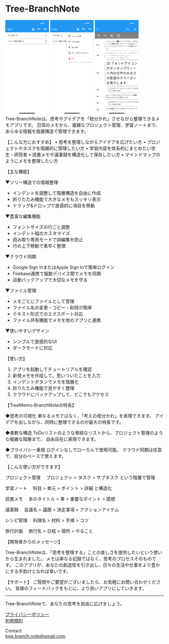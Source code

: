 # Tree-BranchNote
<img src="example1.PNG" height="300">
<img src="example2.PNG" height="300">
<img src="example3.PNG" height="300">
<br>
Tree-BranchNoteは、思考やアイデアを「枝分かれ」させながら整理できるメモアプリです。
日常のメモから、複雑なプロジェクト管理、学習ノートまで、あらゆる情報を階層構造で管理できます。

【こんな方におすすめ】
• 思考を整理しながらアイデアを広げたい方
• プロジェクトやタスクを階層的に管理したい方
• 学習内容を体系的にまとめたい学生・研究者
• 読書メモや議事録を構造化して保存したい方
• マインドマップのようにメモを整理したい方

【主な機能】

▼ツリー構造での情報整理
- インデントを調整して階層構造を自由に作成
- 折りたたみ機能で大きなメモもスッキリ表示
- ドラッグ&ドロップで直感的に項目を移動

▼豊富な編集機能
- フォントサイズの行ごと調整
- インデント幅のカスタマイズ
- 読み取り専用モードで誤編集を防止
- 行の上下移動で素早く整理

▼クラウド同期
- Google Sign InまたはApple Sign Inで簡単ログイン
- Firebase連携で複数デバイス間でメモを同期
- 自動バックアップで大切なメモを守る

▼ファイル管理
- メモごとにファイルとして管理
- ファイル名の変更・コピー・削除が簡単
- テキスト形式でのエクスポート対応
- ファイル共有機能でメモを他のアプリと連携

▼使いやすいデザイン
- シンプルで直感的なUI
- ダークモードに対応

【使い方】

1. アプリを起動してチュートリアルを確認
2. 新規メモを作成して、思いついたことを入力
3. インデントボタンでメモを階層化
4. 折りたたみ機能で見やすく整理
5. クラウドにバックアップして、どこでもアクセス

【TreeMemo-BranchNoteの特長】

◆思考の可視化
単なるメモではなく、「考えの枝分かれ」を表現できます。
アイデアを出しながら、同時に整理できるのが最大の特長です。

◆柔軟な構造
ToDoリストのような単純なリストから、プロジェクト管理のような複雑な階層まで、
自由自在に表現できます。

◆プライバシー重視
ログインなしでローカルで使用可能。
クラウド同期は任意で、自分のペースで使えます。

【こんな使い方ができます】

プロジェクト管理
　プロジェクト > タスク > サブタスク という階層で管理

学習ノート
　科目 > 単元 > ポイント > 詳細 と構造化

読書メモ
　本のタイトル > 章 > 重要なポイント > 感想

議事録
　会議名 > 議題 > 決定事項 > アクションアイテム

レシピ管理
　料理名 > 材料 > 手順 > コツ

旅行計画
　旅行名 > 日程 > 場所 > やること

【開発者からのメッセージ】

Tree-BranchNoteは、「思考を整理する」ことの楽しさを提供したいという想いから生まれました。
メモは単なる記録ではなく、思考のプロセスそのものです。
このアプリが、あなたの創造性を引き出し、日々の生活や仕事をより豊かにする手助けとなれば幸いです。

【サポート】
ご質問やご要望がございましたら、お気軽にお問い合わせください。
皆様のフィードバックをもとに、より良いアプリにしていきます。

---

Tree-BranchNoteで、あなたの思考を自由に広げましょう。


[プライバシーポリシー](./privacy_policy.md)<br>
[利用規約](./term_of_use.md)<br>

Contact<br>
[tree.branch.note@gmail.com](tree.branch.note@gmail.com)